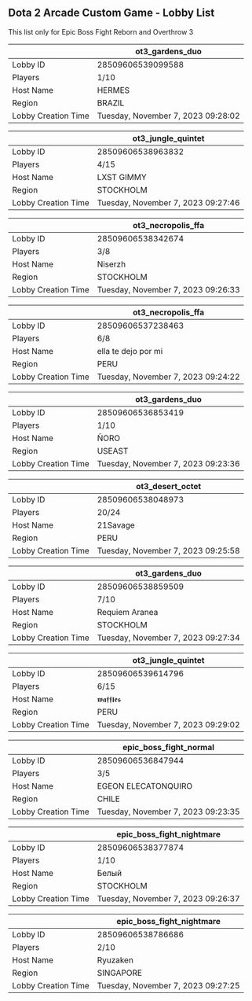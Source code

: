 ## Dota 2 Arcade Custom Game - Lobby List

This list only for Epic Boss Fight Reborn and Overthrow 3

|  | ot3_gardens_duo |
| ------ | ------ |
| Lobby ID | 28509606539099588 |
| Players | 1/10 |
| Host Name | HERMES |
| Region | BRAZIL |
| Lobby Creation Time | Tuesday, November 7, 2023 09:28:02 |


|  | ot3_jungle_quintet |
| ------ | ------ |
| Lobby ID | 28509606538963832 |
| Players | 4/15 |
| Host Name | LXST GIMMY |
| Region | STOCKHOLM |
| Lobby Creation Time | Tuesday, November 7, 2023 09:27:46 |


|  | ot3_necropolis_ffa |
| ------ | ------ |
| Lobby ID | 28509606538342674 |
| Players | 3/8 |
| Host Name | Niserzh |
| Region | STOCKHOLM |
| Lobby Creation Time | Tuesday, November 7, 2023 09:26:33 |


|  | ot3_necropolis_ffa |
| ------ | ------ |
| Lobby ID | 28509606537238463 |
| Players | 6/8 |
| Host Name | ella te dejo por mi |
| Region | PERU |
| Lobby Creation Time | Tuesday, November 7, 2023 09:24:22 |


|  | ot3_gardens_duo |
| ------ | ------ |
| Lobby ID | 28509606536853419 |
| Players | 1/10 |
| Host Name | ÑORO |
| Region | USEAST |
| Lobby Creation Time | Tuesday, November 7, 2023 09:23:36 |


|  | ot3_desert_octet |
| ------ | ------ |
| Lobby ID | 28509606538048973 |
| Players | 20/24 |
| Host Name | 21Savage |
| Region | PERU |
| Lobby Creation Time | Tuesday, November 7, 2023 09:25:58 |


|  | ot3_gardens_duo |
| ------ | ------ |
| Lobby ID | 28509606538859509 |
| Players | 7/10 |
| Host Name | Requiem Aranea |
| Region | STOCKHOLM |
| Lobby Creation Time | Tuesday, November 7, 2023 09:27:34 |


|  | ot3_jungle_quintet |
| ------ | ------ |
| Lobby ID | 28509606539614796 |
| Players | 6/15 |
| Host Name | 𝖜𝖆𝖋𝖋𝖑𝖊𝖘 |
| Region | PERU |
| Lobby Creation Time | Tuesday, November 7, 2023 09:29:02 |


|  | epic_boss_fight_normal |
| ------ | ------ |
| Lobby ID | 28509606536847944 |
| Players | 3/5 |
| Host Name | EGEON ELECATONQUIRO |
| Region | CHILE |
| Lobby Creation Time | Tuesday, November 7, 2023 09:23:35 |


|  | epic_boss_fight_nightmare |
| ------ | ------ |
| Lobby ID | 28509606538377874 |
| Players | 1/10 |
| Host Name | Белый |
| Region | STOCKHOLM |
| Lobby Creation Time | Tuesday, November 7, 2023 09:26:37 |


|  | epic_boss_fight_nightmare |
| ------ | ------ |
| Lobby ID | 28509606538786686 |
| Players | 2/10 |
| Host Name | Ryuzaken |
| Region | SINGAPORE |
| Lobby Creation Time | Tuesday, November 7, 2023 09:27:25 |


